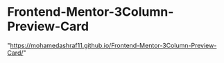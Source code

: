 # Frontend-Mentor-3Column-Preview-Card
"https://mohamedashraf11.github.io/Frontend-Mentor-3Column-Preview-Card/"

